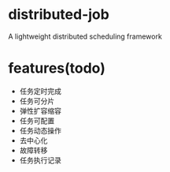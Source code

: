 # distributed-job
A lightweight distributed scheduling framework

# features(todo)

- 任务定时完成
- 任务可分片
- 弹性扩容缩容
- 任务可配置
- 任务动态操作
- 去中心化
- 故障转移
- 任务执行记录
